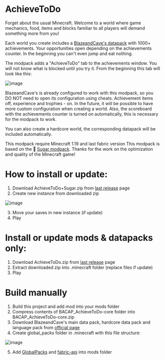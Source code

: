 # AchieveToDo

Forget about the usual Minecraft. Welcome to a world where game mechanics, food, items and blocks familiar to all players will demand something more from you!

Each world you create includes a [BlazeandCave's datapack](https://www.planetminecraft.com/data-pack/blazeandcave-s-advancements-pack-1-12/) with 1000+ achievements. Your opportunities open depending on the achievements counter. In the beginning you can't even jump and eat nothing. 

The modpack adds a "AchieveToDo" tab to the achievements window. You will not know what is blocked until you try it. From the beginning this tab will look like this:

![image](https://user-images.githubusercontent.com/96978370/199967140-315aabf5-42ad-4c68-9f43-05e92781c39f.png)

BlazeandCave's is already configured to work with this modpack, so you DO NOT need to open its configuration using cheats. Achievement items off, experience and trophies - on. In the future, it will be possible to have more custom configuration when creating a world. Also, the scoreboard with the achievements counter is turned on automatically, this is necessary for the modpack to work.

You can also create a hardcore world, the corresponding datapack will be included automatically.

This modpack require Minecraft 1.19 and last fabric version
This modpack is based on the 💜 [Sugar modpack](https://modrinth.com/modpack/sugar). Thanks for the work on the optimization and quality of the Minecraft game!

# How to install or update:
1. Download AchieveToDo+Sugar.zip from [last release](https://github.com/diskree/AchieveToDo/releases/latest) page
2. Create new instance from downloaded zip

![image](https://user-images.githubusercontent.com/96978370/200134244-2ac599e9-40d3-456e-880c-81d43edd21c5.png)

3. Move your saves in new instance (if update)
4. Play

# Install or update mods & datapacks only:
1. Download AchieveToDo.zip from [last release](https://github.com/diskree/AchieveToDo/releases/latest) page
2. Extract downloaded zip into .minecraft folder (replace files if update)
3. Play

# Build manually
1. Build this project and add mod into your mods folder
2. Compress contents of BACAP_AchieveToDo-core folder into BACAP_AchieveToDo-core.zip
3. Download BlazeandCave's main data pack, hardcore data pack and language pack from [official page](https://www.planetminecraft.com/data-pack/blazeandcave-s-advancements-pack-1-12/) 
4. Create global_packs folder in .minecraft with this file structure:

![image](https://user-images.githubusercontent.com/96978370/200697614-d610b695-c750-4c38-a23b-b8562ff2ba60.png)

5. Add [GlobalPacks](https://www.curseforge.com/minecraft/mc-mods/drp-global-datapack) and [fabric-api](https://www.curseforge.com/minecraft/mc-mods/fabric-api) into mods folder
